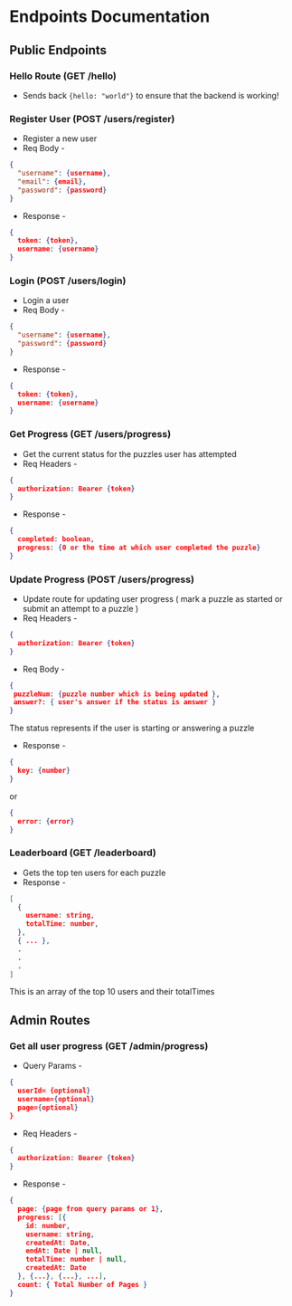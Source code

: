 # Endpoints Documentation

## Public Endpoints

### Hello Route (GET /hello)
- Sends back ` {hello: "world"} ` to ensure that the backend is working!

### Register User (POST /users/register)
- Register a new user
- Req Body - 
```json
{
  "username": {username},
  "email": {email},
  "password": {password}
}
```

- Response - 
```json
{
  token: {token},
  username: {username}
}
```
### Login (POST /users/login)
- Login a user
- Req Body - 
```json
{
  "username": {username},
  "password": {password}
}
```

- Response - 
```json
{
  token: {token},
  username: {username}
}
```
### Get Progress  (GET /users/progress)
- Get the current status for the puzzles user has attempted
- Req Headers - 
```json
{
  authorization: Bearer {token}
}
```
- Response - 
```json
{
  completed: boolean,
  progress: {0 or the time at which user completed the puzzle}
}
```
### Update Progress (POST /users/progress)
- Update route for updating user progress ( mark a puzzle as started or submit an attempt to a puzzle )
- Req Headers - 
```json
{
  authorization: Bearer {token}
}
```
- Req Body - 
```json
{
 puzzleNum: {puzzle number which is being updated },
 answer?: { user's answer if the status is answer }
}
```
The status represents if the user is starting or answering a puzzle

- Response - 
```json
{
  key: {number}
}
```
or 
```json
{
  error: {error}
}
```
### Leaderboard (GET /leaderboard)
- Gets the top ten users for each puzzle
- Response - 
```json
[
  {
    username: string,
    totalTime: number,
  },
  { ... },
  .
  .
  .
]
```
This is an array of the top 10 users and their totalTimes

## Admin Routes
### Get all user progress (GET /admin/progress)
- Query Params - 
```json
{
  userId= {optional}
  username={optional}
  page={optional}
}
```
- Req Headers - 
```json
{
  authorization: Bearer {token}
}
```
- Response - 
```json
{ 
  page: {page from query params or 1},
  progress: [{
    id: number,
    username: string,
    createdAt: Date,
    endAt: Date | null,
    totalTime: number | null,
    createdAt: Date
  }, {...}, {...}, ...],
  count: { Total Number of Pages }
}
```

